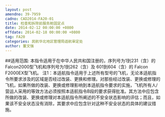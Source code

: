 ```yaml
---
layout: post
amendno: 39-7959
cadno: CAD2014-FA20-01
title: 检查和拆除前服务舱固定点
date: 2014-02-12 00:00:00 +0800
effdate: 2014-02-18 00:00:00 +0800
tag: FA20
categories: 民航华北地区管理局适航审定处
author: 董文强
---
```


##适用范围:
本指令适用于在中华人民共和国注册的，序列号为1到231（含）的Falcon2000型飞机和序列号为1到262（含）及 601到604（含）的 Falcon F2000EX型飞机。 注1：本适航指令适用于上述所有型号的飞机，无论本适航指令所要求涉及的区域是否经过改装、更换和修理。对那些经过改装、更换或修理的飞机，如果所做的改装、更换或修理影响到本适航指令要求的实施，飞机所有人/营运人采用的等效方法必须按照本适航指令B段的要求获得批准。其方法中应包含所做的改装、更换或修理对本适航指令所阐述的不安全状态影响的评估；而且，如果该不安全状态没有消除，其要求中应包含针对这种不安全状态的具体的建议措施。

